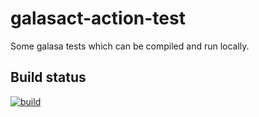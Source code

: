 # galasact-action-test
Some galasa tests which can be compiled and run locally.

## Build status
[![build](https://github.com/techcobweb/dev.galasa.example.banking/actions/workflows/build-main.yaml/badge.svg)](https://github.com/techcobweb/dev.galasa.example.banking/actions/workflows/build-main.yaml)